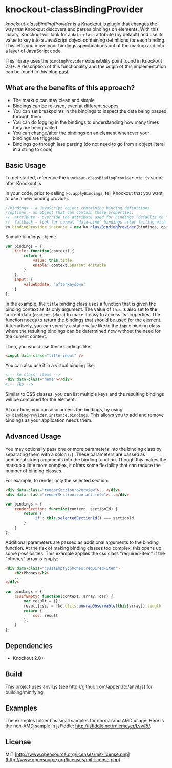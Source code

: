 knockout-classBindingProvider
================
*knockout-classBindingProvider* is a [Knockout.js](http://knockoutjs.com/) plugin that changes the way that Knockout discovers and parses bindings on elements. With this library, Knockout will look for a `data-class` attribute (by default) and use its value to key into a JavaScript object containing definitions for each binding. This let's you move your bindings specifications out of the markup and into a layer of JavaScript code.

This library uses the `bindingProvider` extensibility point found in Knockout 2.0+. A description of this functionality and the origin of this implementation can be found in this blog [post](http://www.knockmeout.net/2011/09/ko-13-preview-part-2-custom-binding.html).

What are the benefits of this approach?
---------------------------------------

* The markup can stay clean and simple
* Bindings can be re-used, even at different scopes
* You can set breakpoints in the bindings to inspect the data being passed through them
* You can do logging in the bindings to understanding how many times they are being called
* You can change/alter the bindings on an element whenever your bindings are triggered
* Bindings go through less parsing (do not need to go from a object literal in a string to code)

Basic Usage
-----------
To get started, reference the `knockout-classBindingProvider.min.js` script after Knockout.js

In your code, prior to calling `ko.applyBindings`, tell Knockout that you want to use a new binding provider.

```js
//bindings - a JavaScript object containing binding definitions
//options - an object that can contain these properties:
//  attribute - override the attribute used for bindings (defaults to "data-class")
//  fallback - look for normal `data-bind` bindings after failing with this provider on an element (defaults to false)
ko.bindingProvider.instance = new ko.classBindingProvider(bindings, options);
```

Sample bindings object:

```js
var bindings = {
    title: function(context) {
        return {
            value: this.title,
            enable: context.$parent.editable
        }
    },
    input: {
        valueUpdate: 'afterkeydown'
    }
};
```

In the example, the `title` binding class uses a function that is given the binding context as its only argument. The value of `this` is also set to the current data (`context.$data`) to make it easy to access its properties. The function needs to return the bindings that should be used for the element. Alternatively, you can specify a static value like in the `input` binding class where the resulting bindings can be determined now without the need for the current context.

Then, you would use these bindings like:

```html
<input data-class="title input" />
```

You can also use it in a virtual binding like:

```html
<!-- ko class: items -->
<div data-class="name"></div>
<!-- /ko -->
```

Similar to CSS classes, you can list multiple keys and the resulting bindings will be combined for the element.

At run-time, you can also access the bindings, by using `ko.bindingProvider.instance.bindings`.  This allows you to add and remove bindings as your application needs them.

Advanced Usage
--------------
You may optionally pass one or more parameters into the binding class by separating them with a colon (`:`). These parameters are passed as additional string arguments into the binding function. Though this makes the markup a little more complex, it offers some flexibility that can reduce the number of binding classes.

For example, to render only the selected section:

```html
<div data-class="renderSection:overview">...</div>
<div data-class="renderSection:contact-info">...</div>
```

```js
var bindings = {
	renderSection: function(context, sectionId) {
		return {
			'if': this.selectedSectionId() === sectionId
		}
	}
};
```

Additional parameters are passed as additional arguments to the binding function. At the risk of making binding classes too complex, this opens up some possibilities. This example applies the css class "required-item" if the "phones" array is empty:

```html
<div data-class="cssIfEmpty:phones:required-item">
	<h2>Phones</h2>
	...
</div>
```

```js
var bindings = {
	cssIfEmpty: function(context, array, css) {
		var result = {};
		result[css] = !ko.utils.unwrapObservable(this[array]).length
		return {
			css: result
		};
	}
};
```

Dependencies
------------
* Knockout 2.0+

Build
-----
This project uses anvil.js (see http://github.com/appendto/anvil.js) for building/minifying.

Examples
--------
The examples folder has small samples for normal and AMD usage. Here is the non-AMD sample in jsFiddle: <http://jsfiddle.net/rniemeyer/LvwRt/>.

License
-------
MIT [http://www.opensource.org/licenses/mit-license.php](http://www.opensource.org/licenses/mit-license.php)